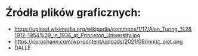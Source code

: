 # Źródła plików graficznych:
- https://upload.wikimedia.org/wikipedia/commons/1/17/Alan_Turing_%281912-1954%29_in_1936_at_Princeton_University.jpg
- https://corochann.com/wp-content/uploads/2021/09/mnist_plot.png
- DALLE